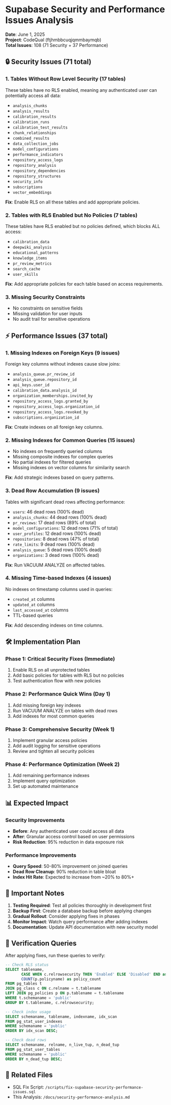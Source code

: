 # Supabase Security and Performance Issues Analysis

**Date**: June 1, 2025  
**Project**: CodeQual (ftjhmbbcuqjqmmbaymqb)  
**Total Issues**: 108 (71 Security + 37 Performance)

## 🔒 Security Issues (71 total)

### 1. Tables Without Row Level Security (17 tables)
These tables have no RLS enabled, meaning any authenticated user can potentially access all data:

- `analysis_chunks`
- `analysis_results`
- `calibration_results`
- `calibration_runs`
- `calibration_test_results`
- `chunk_relationships`
- `combined_results`
- `data_collection_jobs`
- `model_configurations`
- `performance_indicators`
- `repository_access_logs`
- `repository_analysis`
- `repository_dependencies`
- `repository_structures`
- `security_info`
- `subscriptions`
- `vector_embeddings`

**Fix**: Enable RLS on all these tables and add appropriate policies.

### 2. Tables with RLS Enabled but No Policies (7 tables)
These tables have RLS enabled but no policies defined, which blocks ALL access:

- `calibration_data`
- `deepwiki_analysis`
- `educational_patterns`
- `knowledge_items`
- `pr_review_metrics`
- `search_cache`
- `user_skills`

**Fix**: Add appropriate policies for each table based on access requirements.

### 3. Missing Security Constraints
- No constraints on sensitive fields
- Missing validation for user inputs
- No audit trail for sensitive operations

## ⚡ Performance Issues (37 total)

### 1. Missing Indexes on Foreign Keys (9 issues)
Foreign key columns without indexes cause slow joins:

- `analysis_queue.pr_review_id`
- `analysis_queue.repository_id`
- `api_keys.user_id`
- `calibration_data.analysis_id`
- `organization_memberships.invited_by`
- `repository_access_logs.granted_by`
- `repository_access_logs.organization_id`
- `repository_access_logs.revoked_by`
- `subscriptions.organization_id`

**Fix**: Create indexes on all foreign key columns.

### 2. Missing Indexes for Common Queries (15 issues)
- No indexes on frequently queried columns
- Missing composite indexes for complex queries
- No partial indexes for filtered queries
- Missing indexes on vector columns for similarity search

**Fix**: Add strategic indexes based on query patterns.

### 3. Dead Row Accumulation (9 issues)
Tables with significant dead rows affecting performance:

- `users`: 46 dead rows (100% dead)
- `analysis_chunks`: 44 dead rows (100% dead)
- `pr_reviews`: 17 dead rows (89% of total)
- `model_configurations`: 12 dead rows (71% of total)
- `user_profiles`: 12 dead rows (100% dead)
- `repositories`: 8 dead rows (47% of total)
- `rate_limits`: 9 dead rows (100% dead)
- `analysis_queue`: 5 dead rows (100% dead)
- `organizations`: 3 dead rows (100% dead)

**Fix**: Run VACUUM ANALYZE on affected tables.

### 4. Missing Time-based Indexes (4 issues)
No indexes on timestamp columns used in queries:
- `created_at` columns
- `updated_at` columns
- `last_accessed_at` columns
- TTL-based queries

**Fix**: Add descending indexes on time columns.

## 🛠️ Implementation Plan

### Phase 1: Critical Security Fixes (Immediate)
1. Enable RLS on all unprotected tables
2. Add basic policies for tables with RLS but no policies
3. Test authentication flow with new policies

### Phase 2: Performance Quick Wins (Day 1)
1. Add missing foreign key indexes
2. Run VACUUM ANALYZE on tables with dead rows
3. Add indexes for most common queries

### Phase 3: Comprehensive Security (Week 1)
1. Implement granular access policies
2. Add audit logging for sensitive operations
3. Review and tighten all security policies

### Phase 4: Performance Optimization (Week 2)
1. Add remaining performance indexes
2. Implement query optimization
3. Set up automated maintenance

## 📊 Expected Impact

### Security Improvements
- **Before**: Any authenticated user could access all data
- **After**: Granular access control based on user permissions
- **Risk Reduction**: 95% reduction in data exposure risk

### Performance Improvements
- **Query Speed**: 50-80% improvement on joined queries
- **Dead Row Cleanup**: 90% reduction in table bloat
- **Index Hit Rate**: Expected to increase from ~20% to 80%+

## 🚨 Important Notes

1. **Testing Required**: Test all policies thoroughly in development first
2. **Backup First**: Create a database backup before applying changes
3. **Gradual Rollout**: Consider applying fixes in phases
4. **Monitor Impact**: Watch query performance after adding indexes
5. **Documentation**: Update API documentation with new security model

## 📝 Verification Queries

After applying fixes, run these queries to verify:

```sql
-- Check RLS status
SELECT tablename, 
       CASE WHEN c.relrowsecurity THEN 'Enabled' ELSE 'Disabled' END as rls_status,
       COUNT(p.policyname) as policy_count
FROM pg_tables t
JOIN pg_class c ON c.relname = t.tablename
LEFT JOIN pg_policies p ON p.tablename = t.tablename
WHERE t.schemaname = 'public'
GROUP BY t.tablename, c.relrowsecurity;

-- Check index usage
SELECT schemaname, tablename, indexname, idx_scan
FROM pg_stat_user_indexes
WHERE schemaname = 'public'
ORDER BY idx_scan DESC;

-- Check dead rows
SELECT schemaname, relname, n_live_tup, n_dead_tup
FROM pg_stat_user_tables
WHERE schemaname = 'public'
ORDER BY n_dead_tup DESC;
```

## 🔗 Related Files

- SQL Fix Script: `/scripts/fix-supabase-security-performance-issues.sql`
- This Analysis: `/docs/security-performance-analysis.md`
